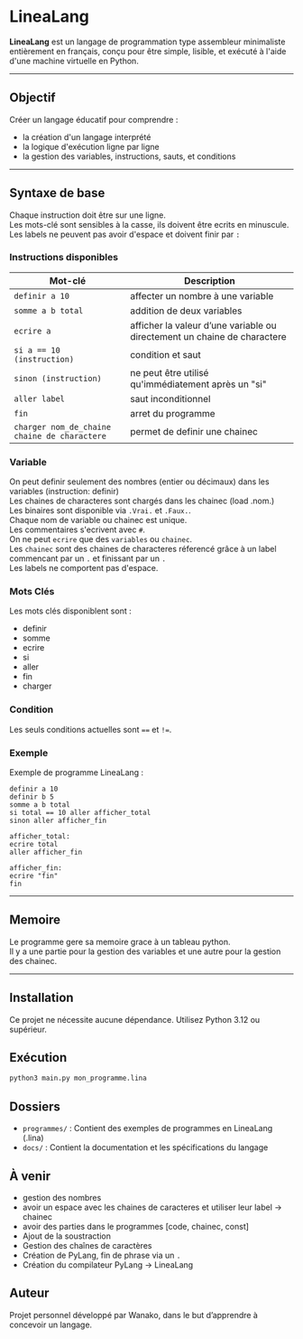 # LineaLang

**LineaLang** est un langage de programmation type assembleur minimaliste entièrement en français, conçu pour être simple, lisible, et exécuté à l'aide d'une machine virtuelle en Python.

---

## Objectif

Créer un langage éducatif pour comprendre :
- la création d'un langage interprété
- la logique d'exécution ligne par ligne
- la gestion des variables, instructions, sauts, et conditions

---

## Syntaxe de base
Chaque instruction doit être sur une ligne.  
Les mots-clé sont sensibles à la casse, ils doivent être ecrits en minuscule.  
Les labels ne peuvent pas avoir d'espace et doivent finir par `:`

### Instructions disponibles

| Mot-clé         | Description                     |
|----------------|----------------------------------|
| `definir a 10`        | affecter un nombre à une variable |
| `somme a b total`  | addition de deux variables        |
| `ecrire a`     | afficher la valeur d’une variable ou directement un chaine de charactere |
| `si a == 10 (instruction)` | condition et saut                |
| `sinon (instruction)`        | ne peut être utilisé qu'immédiatement après un "si"         |
| `aller label`        | saut inconditionnel              |
| `fin`        | arret du programme              |
| `charger nom_de_chaine chaine de charactere`  | permet de definir une chainec | 

### Variable
On peut definir seulement des nombres (entier ou décimaux) dans les variables (instruction: definir)  
Les chaines de characteres sont chargés dans les chainec (load .nom.)  
Les binaires sont disponible via `.Vrai.` et `.Faux.`.  
Chaque nom de variable ou chainec est unique.  
Les commentaires s'ecrivent avec `#`.  
On ne peut `ecrire` que des `variables` ou `chainec`.  
Les `chainec` sont des chaines de characteres réferencé grâce à un label commencant par un `.` et finissant par un `.`  
Les labels ne comportent pas d'espace.  

### Mots Clés
Les mots clés disponiblent sont : 
- definir
- somme
- ecrire
- si
- aller
- fin
- charger

### Condition
Les seuls conditions actuelles sont `==` et `!=`.

### Exemple
Exemple de programme LineaLang :
```
definir a 10
definir b 5
somme a b total
si total == 10 aller afficher_total
sinon aller afficher_fin

afficher_total:
ecrire total
aller afficher_fin

afficher_fin:
ecrire "fin"
fin
```

---
## Memoire
Le programme gere sa memoire grace à un tableau python.  
Il y a une partie pour la gestion des variables et une autre pour la gestion des chainec.  

---

## Installation
Ce projet ne nécessite aucune dépendance. Utilisez Python 3.12 ou supérieur.

## Exécution

```bash
python3 main.py mon_programme.lina
```

## Dossiers

- `programmes/` : Contient des exemples de programmes en LineaLang (.lina)
- `docs/` : Contient la documentation et les spécifications du langage


## À venir

- gestion des nombres
- avoir un espace avec les chaines de caracteres et utiliser leur label -> chainec
- avoir des parties dans le programmes [code, chainec, const]
- Ajout de la soustraction
- Gestion des chaînes de caractères
- Création de PyLang, fin de phrase via un `.`
- Création du compilateur PyLang -> LineaLang

## Auteur
Projet personnel développé par Wanako, dans le but d’apprendre à concevoir un langage.